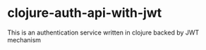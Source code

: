 # clojure-auth-api-with-jwt
This is an authentication service written in clojure backed by JWT mechanism
